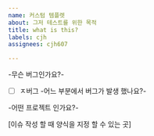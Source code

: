```yaml
---
name: 커스텀 템플렛
about: 그저 테스트를 위한 목적
title: what is this?
labels: cjh
assignees: cjh607

---
```


-무슨 버그인가요?-
- [ ] ㅈ버그
-어느 부분에서 버그가 발생 했나요?-

-어떤 프로젝트 인가요?-

[이슈 작성 할 때 양식을 지정 할 수 있는 곳]

